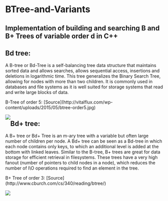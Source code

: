 # BTree-and-Variants
## Implementation of building and searching B and B+ Trees of variable order d in C++

## Bd tree:
A B-tree or Bd-Tree is a self-balancing tree data structure that maintains sorted data and allows searches, allows sequential access, insertions and deletions in logarithmic time. 
This tree generalizes the Binary Search Tree, allowing for nodes with more than two children. It is commonly used in databases and file systems as it is well suited for storage systems that read and write large blocks of data.

<p>B-Tree of order 5: [Source](http://vitalflux.com/wp-content/uploads/2015/05/btree-order5.jpg)</p>
<img src="http://vitalflux.com/wp-content/uploads/2015/05/btree-order5.jpg" style="float: left;"/>

## Bd+ tree:
A B+ tree or Bd+ Tree is an m-ary tree with a variable but often large number of children per node. A Bd+ tree can be seen as a Bd-tree in which each node contains only keys, to which an additional level is added at the bottom with linked leaves. Similar to the B-tree, B+ trees are great for data storage for efficient retrieval in filesystems. These trees have a very high fanout (number of pointers to child nodes in a node), which reduces the number of I\O operations required to find an element in the tree.

<p>B+ Tree of order 3: [Source](http://www.cburch.com/cs/340/reading/btree/)</p>
<img src="http://www.cburch.com/cs/340/reading/btree/btree-6.png" style="float: left;"/>
